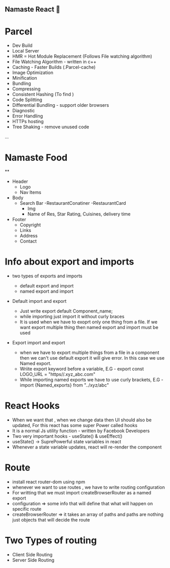 ## Namaste React 🚀

# Parcel
- Dev Build
- Local Server
- HMR = Hot Module Replacement (Follows File watching algorithm)
- File Watching Algorithm - written in c++ 
- Caching - Faster Builds (.Parcel-cache)
- Image Optimization
- Minification
- Bundling
- Compressing
- Consistent Hashing (To find )
- Code Splitting
- Differential Bundling - support older browsers
- Diagnostic
- Error Handling
- HTTPs hosting 
- Tree Shaking - remove unused code

...
# Namaste Food

**
 * Header
    - Logo
    - Nav Items
 * Body
    - Search Bar
    -RestaurantConatiner
      -RestaurantCard
      - Img
      - Name of Res, Star Rating, Cuisines, delivery time
 * Footer
    - Copyright
    - Links
    - Address
    - Contact

# Info about export and imports

* two types of exports and imports
   - default export and import
   - named export and import

* Default import and export
  - Just write export default Component_name;
  - while importing just import it without curly braces
  - It is used when we have to exoprt only one thing from a file. If we want export multiple thing then named export and import must be used

* Export import and export
  - when we have to export multiple things from a file in a component then we can't use default export it will give error. In this case we use Named export.
  - Wriite export keyword before a variable, E.G - export const LOGO_URL = "https//.xyz_abc.com"
  - While importing named exports we have to use curly brackets, E.G - import {Named_exports} from "../xyz/abc"
  

# React Hooks
  - When we want that , when we change data then UI should also be updated, For this react has some super Power called hooks
  - It is a normal Js utility function - written by Facebook Developers
  - Two very important hooks - useState() & useEffect()
  - useState() -> SuprePowerful state variables in react
  - Whenever a state variable updates, react will re-render the component

# Route
 - install react router-dom using npm
 - whenever we want to use routes , we have to write routing configuration
 - For writting that we must import createBrowserRouter as a named export 
 - configuration => some info that will define that what will happen on specific route
 - createBrowserRouter => it takes an array of paths and paths are nothing just objects that will decide the route

# Two Types of routing
 - Client Side Routing
 - Server Side Routing

